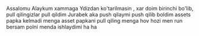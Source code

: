 Assalomu Alaykum xammaga
Ydizdan ko'tarilmasin , xar doim birinchi bo'lib, pull qilingizlar
pull qildim
Jurabek aka push qilaymi
push qilib boldim
assets papka kelmadi menga
asset papkani pull qiling menga
hov
hozi men run bersam polni menda ishlaydimi
ha ha